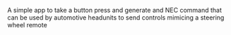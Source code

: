 A simple app to take a button press and generate and NEC command that can be used by automotive headunits to send controls mimicing a steering wheel remote

